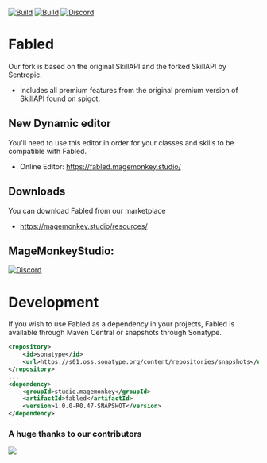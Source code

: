 [![Build](https://github.com/promcteam/fabled/actions/workflows/release.yml/badge.svg?branch=main)](https://s01.oss.sonatype.org/content/repositories/snapshots/studio/magemonkey/fabled/)
[![Build](https://github.com/promcteam/fabled/actions/workflows/devbuild.yml/badge.svg?branch=dev)](https://s01.oss.sonatype.org/content/repositories/snapshots/studio/magemonkey/fabled/1.0.0-R0.47-SNAPSHOT/)
[![Discord](https://dcbadge.vercel.app/api/server/6UzkTe6RvW?style=flat)](https://discord.gg/6UzkTe6RvW)

# Fabled

Our fork is based on the original SkillAPI and the forked SkillAPI by Sentropic.

* Includes all premium features from the original premium version of SkillAPI found on spigot.

## New Dynamic editor

You'll need to use this editor in order for your classes and skills to be compatible with Fabled.

* Online Editor: https://fabled.magemonkey.studio/

## Downloads

You can download Fabled from our marketplace

* https://magemonkey.studio/resources/

## MageMonkeyStudio:

[![Discord](https://dcbadge.vercel.app/api/server/6UzkTe6RvW?style=flat)](https://discord.gg/6UzkTe6RvW)

# Development

If you wish to use Fabled as a dependency in your projects, Fabled is available through Maven Central
or snapshots through Sonatype.

```xml
<repository>
    <id>sonatype</id>
    <url>https://s01.oss.sonatype.org/content/repositories/snapshots</url>
</repository>
...
<dependency>
    <groupId>studio.magemonkey</groupId>
    <artifactId>fabled</artifactId>
    <version>1.0.0-R0.47-SNAPSHOT</version>
</dependency>
```

### A huge thanks to our contributors

<a href="https://github.com/promcteam/fabled/graphs/contributors">
<img src="https://contrib.rocks/image?repo=promcteam/fabled" />
</a>